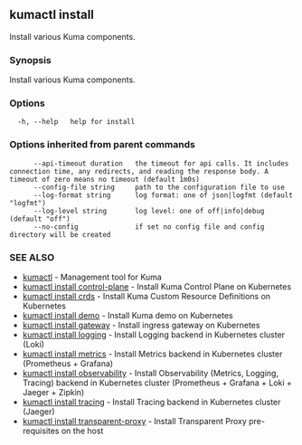 ## kumactl install

Install various Kuma components.

### Synopsis

Install various Kuma components.

### Options

```
  -h, --help   help for install
```

### Options inherited from parent commands

```
      --api-timeout duration   the timeout for api calls. It includes connection time, any redirects, and reading the response body. A timeout of zero means no timeout (default 1m0s)
      --config-file string     path to the configuration file to use
      --log-format string      log format: one of json|logfmt (default "logfmt")
      --log-level string       log level: one of off|info|debug (default "off")
      --no-config              if set no config file and config directory will be created
```

### SEE ALSO

* [kumactl](kumactl.md)	 - Management tool for Kuma
* [kumactl install control-plane](kumactl_install_control-plane.md)	 - Install Kuma Control Plane on Kubernetes
* [kumactl install crds](kumactl_install_crds.md)	 - Install Kuma Custom Resource Definitions on Kubernetes
* [kumactl install demo](kumactl_install_demo.md)	 - Install Kuma demo on Kubernetes
* [kumactl install gateway](kumactl_install_gateway.md)	 - Install ingress gateway on Kubernetes
* [kumactl install logging](kumactl_install_logging.md)	 - Install Logging backend in Kubernetes cluster (Loki)
* [kumactl install metrics](kumactl_install_metrics.md)	 - Install Metrics backend in Kubernetes cluster (Prometheus + Grafana)
* [kumactl install observability](kumactl_install_observability.md)	 - Install Observability (Metrics, Logging, Tracing) backend in Kubernetes cluster (Prometheus + Grafana + Loki + Jaeger + Zipkin)
* [kumactl install tracing](kumactl_install_tracing.md)	 - Install Tracing backend in Kubernetes cluster (Jaeger)
* [kumactl install transparent-proxy](kumactl_install_transparent-proxy.md)	 - Install Transparent Proxy pre-requisites on the host

